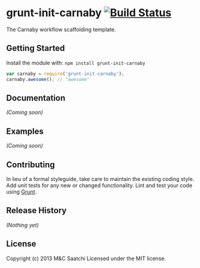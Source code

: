 # grunt-init-carnaby [![Build Status](https://secure.travis-ci.org/elgrancalavera/grunt-init-carnaby.png?branch=master)](http://travis-ci.org/elgrancalavera/grunt-init-carnaby)

The Carnaby workflow scaffolding template.

## Getting Started
Install the module with: `npm install grunt-init-carnaby`

```javascript
var carnaby = require('grunt-init-carnaby');
carnaby.awesome(); // "awesome"
```

## Documentation
_(Coming soon)_

## Examples
_(Coming soon)_

## Contributing
In lieu of a formal styleguide, take care to maintain the existing coding style. Add unit tests for any new or changed functionality. Lint and test your code using [Grunt](http://gruntjs.com/).

## Release History
_(Nothing yet)_

## License
Copyright (c) 2013 M&C Saatchi
Licensed under the MIT license.
